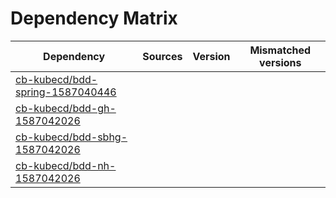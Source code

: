 # Dependency Matrix

Dependency | Sources | Version | Mismatched versions
---------- | ------- | ------- | -------------------
[cb-kubecd/bdd-spring-1587040446](https://github.com/cb-kubecd/bdd-spring-1587040446.git) |  | []() | 
[cb-kubecd/bdd-gh-1587042026](https://github.com/cb-kubecd/bdd-gh-1587042026.git) |  | []() | 
[cb-kubecd/bdd-sbhg-1587042026](https://github.com/cb-kubecd/bdd-sbhg-1587042026.git) |  | []() | 
[cb-kubecd/bdd-nh-1587042026](https://github.com/cb-kubecd/bdd-nh-1587042026.git) |  | []() | 
